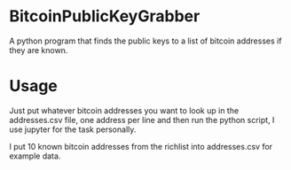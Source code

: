 # BitcoinPublicKeyGrabber
A python program that finds the public keys to a list of bitcoin addresses if they are known.


# Usage
Just put whatever bitcoin addresses you want to look up in the addresses.csv file, one address per line and then run the python script, I use jupyter for the task personally.
 
 I put 10 known bitcoin addresses from the richlist into addresses.csv for example data.


